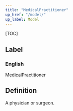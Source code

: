 ```yaml
---
title: "MedicalPractitioner"
up_href: "/model/"
up_label: Model
---
```


[TOC]

## Label

### English
MedicalPractitioner


## Definition
A physician or surgeon. 


    
